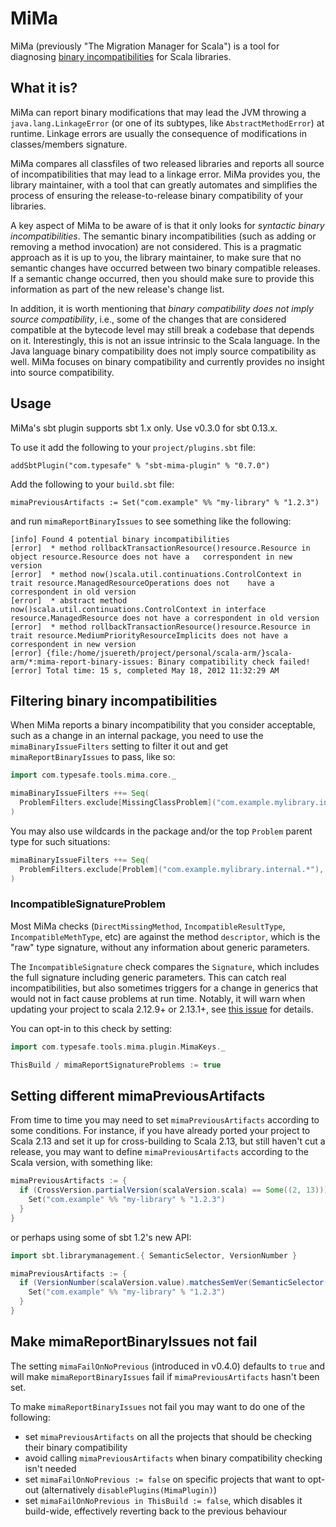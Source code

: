 # MiMa

MiMa (previously "The Migration Manager for Scala") is a tool for
diagnosing [binary incompatibilities][] for Scala libraries.

[binary incompatibilities]: https://docs.scala-lang.org/overviews/core/binary-compatibility-for-library-authors.html

## What it is?

MiMa can report binary modifications that may
lead the JVM throwing a ``java.lang.LinkageError`` (or one of its subtypes,
like ``AbstractMethodError``) at runtime. Linkage errors are usually the
consequence of modifications in classes/members signature.

MiMa compares all classfiles of two released libraries and reports all source
of incompatibilities that may lead to a linkage error. MiMa provides you, the
library maintainer, with a tool that can greatly automates and simplifies the
process of ensuring the release-to-release binary compatibility of your
libraries.

A key aspect of MiMa to be aware of is that it only looks for *syntactic binary
incompatibilities*. The semantic binary incompatibilities (such as adding or
removing a method invocation) are not considered. This is a pragmatic approach
as it is up to you, the library maintainer, to make sure that no semantic
changes have occurred between two binary compatible releases. If a semantic
change occurred, then you should make sure to provide this information as part
of the new release's change list.

In addition, it is worth mentioning that *binary compatibility does not imply
source compatibility*, i.e., some of the changes that are considered compatible
at the bytecode level may still break a codebase that depends on it.
Interestingly, this is not an issue intrinsic to the Scala language. In the
Java language binary compatibility does not imply source compatibility as well.
MiMa focuses on binary compatibility and currently provides no insight into
source compatibility.

## Usage

MiMa's sbt plugin supports sbt 1.x only.  Use v0.3.0 for sbt 0.13.x.

To use it add the following to your `project/plugins.sbt` file:

```
addSbtPlugin("com.typesafe" % "sbt-mima-plugin" % "0.7.0")
```

Add the following to your `build.sbt` file:

```
mimaPreviousArtifacts := Set("com.example" %% "my-library" % "1.2.3")
```

and run `mimaReportBinaryIssues` to see something like the following:

```
[info] Found 4 potential binary incompatibilities
[error]  * method rollbackTransactionResource()resource.Resource in object resource.Resource does not have a   correspondent in new version
[error]  * method now()scala.util.continuations.ControlContext in trait resource.ManagedResourceOperations does not    have a correspondent in old version
[error]  * abstract method now()scala.util.continuations.ControlContext in interface resource.ManagedResource does not have a correspondent in old version
[error]  * method rollbackTransactionResource()resource.Resource in trait resource.MediumPriorityResourceImplicits does not have a correspondent in new version
[error] {file:/home/jsuereth/project/personal/scala-arm/}scala-arm/*:mima-report-binary-issues: Binary compatibility check failed!
[error] Total time: 15 s, completed May 18, 2012 11:32:29 AM
```

## Filtering binary incompatibilities

When MiMa reports a binary incompatibility that you consider acceptable, such as a change in an internal package,
you need to use the `mimaBinaryIssueFilters` setting to filter it out and get `mimaReportBinaryIssues` to
pass, like so:

```scala
import com.typesafe.tools.mima.core._

mimaBinaryIssueFilters ++= Seq(
  ProblemFilters.exclude[MissingClassProblem]("com.example.mylibrary.internal.Foo"),
)
```

You may also use wildcards in the package and/or the top `Problem` parent type for such situations:

```scala
mimaBinaryIssueFilters ++= Seq(
  ProblemFilters.exclude[Problem]("com.example.mylibrary.internal.*"),
)
```

### IncompatibleSignatureProblem

Most MiMa checks (`DirectMissingMethod`, `IncompatibleResultType`,
`IncompatibleMethType`, etc) are against the method `descriptor`, which
is the "raw" type signature, without any information about generic parameters.

The `IncompatibleSignature` check compares the `Signature`, which includes the
full signature including generic parameters. This can catch real
incompatibilities, but also sometimes triggers for a change in generics that
would not in fact cause problems at run time. Notably, it will warn when
updating your project to scala 2.12.9+ or 2.13.1+,
see [this issue](https://github.com/lightbend/mima/issues/423) for details.

You can opt-in to this check by setting:

```scala
import com.typesafe.tools.mima.plugin.MimaKeys._

ThisBuild / mimaReportSignatureProblems := true
```

## Setting different mimaPreviousArtifacts

From time to time you may need to set `mimaPreviousArtifacts` according to some conditions.  For
instance, if you have already ported your project to Scala 2.13 and set it up for cross-building to Scala 2.13,
but still haven't cut a release, you may want to define `mimaPreviousArtifacts` according to the Scala version,
with something like:

```scala
mimaPreviousArtifacts := {
  if (CrossVersion.partialVersion(scalaVersion.scala) == Some((2, 13))) Set.empty else {
    Set("com.example" %% "my-library" % "1.2.3")
  }
}
```

or perhaps using some of sbt 1.2's new API:

```scala
import sbt.librarymanagement.{ SemanticSelector, VersionNumber }

mimaPreviousArtifacts := {
  if (VersionNumber(scalaVersion.value).matchesSemVer(SemanticSelector(">=2.13"))) Set.empty else {
    Set("com.example" %% "my-library" % "1.2.3")
  }
}
```

## Make mimaReportBinaryIssues not fail

The setting `mimaFailOnNoPrevious` (introduced in v0.4.0) defaults to `true` and will make
`mimaReportBinaryIssues` fail if `mimaPreviousArtifacts` hasn't been set.

To make `mimaReportBinaryIssues` not fail you may want to do one of the following:

* set `mimaPreviousArtifacts` on all the projects that should be checking their binary compatibility
* avoid calling `mimaPreviousArtifacts` when binary compatibility checking isn't needed
* set `mimaFailOnNoPrevious := false` on specific projects that want to opt-out (alternatively `disablePlugins(MimaPlugin)`)
* set `mimaFailOnNoPrevious in ThisBuild := false`, which disables it build-wide, effectively reverting back to the previous behaviour

